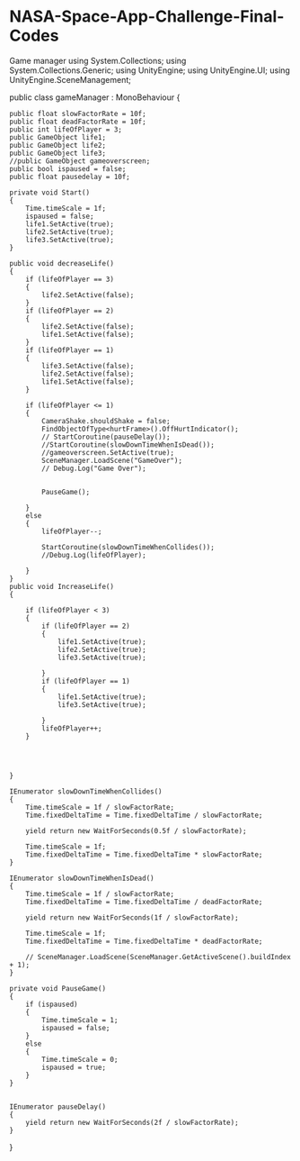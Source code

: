 # NASA-Space-App-Challenge-Final-Codes
Game manager
using System.Collections;
using System.Collections.Generic;
using UnityEngine;
using UnityEngine.UI;
using UnityEngine.SceneManagement;

public class gameManager : MonoBehaviour
{

    public float slowFactorRate = 10f;
    public float deadFactorRate = 10f;
    public int lifeOfPlayer = 3;
    public GameObject life1;
    public GameObject life2;
    public GameObject life3;
    //public GameObject gameoverscreen;
    public bool ispaused = false;
    public float pausedelay = 10f;

    private void Start()
    {
        Time.timeScale = 1f;
        ispaused = false;
        life1.SetActive(true);
        life2.SetActive(true);
        life3.SetActive(true);
    }

    public void decreaseLife()
    {
        if (lifeOfPlayer == 3)
        {
            life2.SetActive(false);
        }
        if (lifeOfPlayer == 2)
        {
            life2.SetActive(false);
            life1.SetActive(false);
        }
        if (lifeOfPlayer == 1)
        {
            life3.SetActive(false);
            life2.SetActive(false);
            life1.SetActive(false);
        }

        if (lifeOfPlayer <= 1)
        {
            CameraShake.shouldShake = false;
            FindObjectOfType<hurtFrame>().OffHurtIndicator();
            // StartCoroutine(pauseDelay());
            //StartCoroutine(slowDownTimeWhenIsDead());
            //gameoverscreen.SetActive(true);
            SceneManager.LoadScene("GameOver");
            // Debug.Log("Game Over");


            PauseGame();

        }
        else
        {
            lifeOfPlayer--;

            StartCoroutine(slowDownTimeWhenCollides());
            //Debug.Log(lifeOfPlayer);

        }
    }
    public void IncreaseLife()
    {
        
        if (lifeOfPlayer < 3)
        {
            if (lifeOfPlayer == 2)
            {
                life1.SetActive(true);
                life2.SetActive(true);
                life3.SetActive(true);

            }
            if (lifeOfPlayer == 1)
            {
                life1.SetActive(true);
                life3.SetActive(true);

            }
            lifeOfPlayer++;
        }
        



    }

    IEnumerator slowDownTimeWhenCollides()
    {
        Time.timeScale = 1f / slowFactorRate;
        Time.fixedDeltaTime = Time.fixedDeltaTime / slowFactorRate;

        yield return new WaitForSeconds(0.5f / slowFactorRate);

        Time.timeScale = 1f;
        Time.fixedDeltaTime = Time.fixedDeltaTime * slowFactorRate;
    }

    IEnumerator slowDownTimeWhenIsDead()
    {
        Time.timeScale = 1f / slowFactorRate;
        Time.fixedDeltaTime = Time.fixedDeltaTime / deadFactorRate;

        yield return new WaitForSeconds(1f / slowFactorRate);

        Time.timeScale = 1f;
        Time.fixedDeltaTime = Time.fixedDeltaTime * deadFactorRate;
       
        // SceneManager.LoadScene(SceneManager.GetActiveScene().buildIndex + 1);
    }

    private void PauseGame()
    {
        if (ispaused)
        {
            Time.timeScale = 1;
            ispaused = false;
        }
        else
        {
            Time.timeScale = 0;
            ispaused = true;
        }
    }


    IEnumerator pauseDelay()
    {
        yield return new WaitForSeconds(2f / slowFactorRate);
    }

    

}
